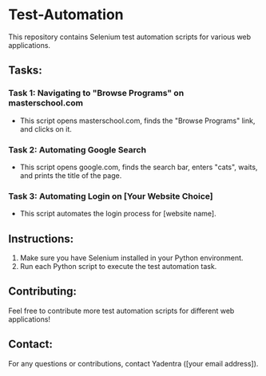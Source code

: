 # Test-Automation
This repository contains Selenium test automation scripts for various web applications.
## Tasks:
### Task 1:  Navigating to "Browse Programs" on masterschool.com
* This script opens masterschool.com, finds the "Browse Programs" link, and clicks on it.
### Task 2:  Automating Google Search
* This script opens google.com, finds the search bar, enters "cats", waits, and prints the title of the page.
### Task 3:  Automating Login on [Your Website Choice]
* This script automates the login process for [website name]. 
## Instructions:
1. Make sure you have Selenium installed in your Python environment.
2. Run each Python script to execute the test automation task. 
## Contributing:
Feel free to contribute more test automation scripts for different web applications!
## Contact:
For any questions or contributions, contact Yadentra ([your email address]).
     
